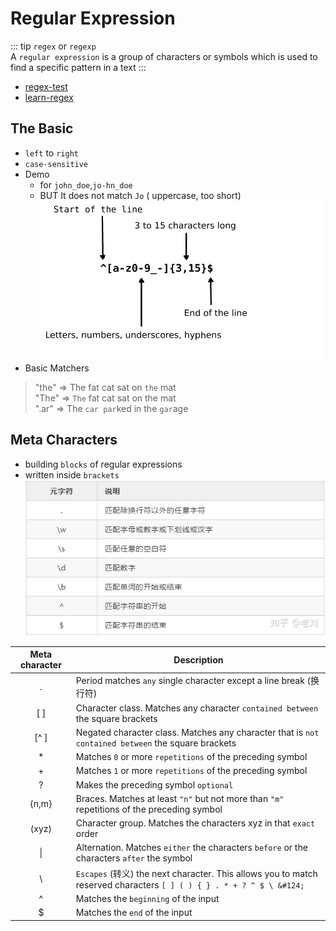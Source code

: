 # Regular Expression

::: tip
`regex` or `regexp`  
 A `regular expression` is a group of characters or symbols which is used to find a specific pattern in a text
:::
- [regex-test](https://regex101.com)
- [learn-regex](https://github.com/zeeshanu/learn-regex)
## The Basic
- `left` to `right`
- `case-sensitive`
- Demo
  - for `john_doe`,`jo-hn_doe`  
  - BUT It does not match `Jo` ( uppercase, too short)
![image](./imgs/regexp-en.png)
- Basic Matchers
 
>  "the" => The fat cat sat on `the` mat  
> "The" => `The` fat cat sat on the mat  
> ".ar" => The `car par`ked in the `gar`age  

## Meta Characters
- building `blocks` of regular expressions
- written inside `brackets`
![image](./imgs/1.jpg)

|Meta character|Description|
|:----:|----|
|.|Period matches `any` single character except a line break (换行符)|
|[ ]|Character class. Matches any character `contained between` the square brackets|
|[^ ]|Negated character class. Matches any character that is `not contained between` the square brackets|
|*|Matches `0` or more `repetitions` of the preceding symbol|
|+|Matches `1` or more `repetitions` of the preceding symbol|
|?|Makes the preceding symbol `optional`|
|{n,m}|Braces. Matches at least `"n"` but not more than `"m"` repetitions of the preceding symbol|
|(xyz)|Character group. Matches the characters xyz in that `exact` order|
|&#124;|Alternation. Matches `either` the characters `before` or the characters `after` the symbol|
|&#92;|`Escapes` (转义) the next character. This allows you to match reserved characters `[ ] ( ) { } . * + ? ^ $ \ &#124;`|
|^|Matches the `beginning` of the input|
|$|Matches the `end` of the input|